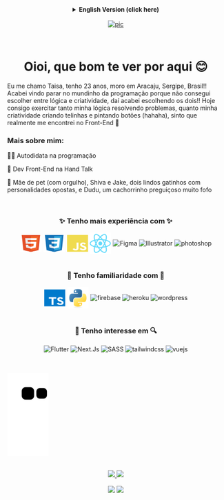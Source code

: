 <!--EN--> 
<details>
  <summary align="center"><strong>English Version (click here)</strong></summary>
  
  <!--GIF-->
  <div align="center"><br>
    <a href = "https://giphy.com/gifs/Pluralsight-computer-technology-coding-L1R1tvI9svkIWwpVYr"><img alt="pic" width="350em" height="200em" title="Credits: Pluralsight" src="https://user-images.githubusercontent.com/61176855/145516952-f1f75741-28ad-4edf-8abc-2aee331c577a.gif"></a>
  </div>
  
  <!--Text and more about me-->
  <h1 align="center"><br>Hey, good to see you here 😊</h1>
  <p>My name is Taisa, I am 23 years old, and I live in Aracaju, Sergipe, Brazil! I ended up in the programming world because I couldn't choose between logic and creativity, so I ended up choosing both! Today I can exercise both my logic solving problems, and my creativity creating screens and painting buttons (hahaha), I feel I really found myself in Front-End 🥰</p>
  
  <h3> More about me:<br></h3>
  <p>👩‍💻 Self-taught in programming</p>
  <p>🤟 Front-End Developer at Hand Talk</p>
  <p>🐾 Pet mom (proudly), Shiva and Jake, two beautiful kittens with opposite personalities, and Dudu, a very cute lazy puppy</p>
  
<!--Languages and Frameworks with exp, studying and interest-->
<!--Links used: https://devicon.dev/ -->
  <div align="center"><br>
    <h3>✨ I have experience with ✨</h3>
    <img align="center" alt="HTML" title="HTML" height="40" width="50" src="https://raw.githubusercontent.com/devicons/devicon/master/icons/html5/html5-original.svg">
    <img align="center" alt="CSS" title="CSS" height="40" width="50" src="https://raw.githubusercontent.com/devicons/devicon/master/icons/css3/css3-original.svg">
    <img align="center" alt="Js" title="JavaScript" height="40" width="50" src="https://raw.githubusercontent.com/devicons/devicon/master/icons/javascript/javascript-plain.svg">
    <img align="center" alt="React" title="React" height="50" width="50" src="https://raw.githubusercontent.com/devicons/devicon/master/icons/react/react-original.svg">
    <img align="center" alt="Figma" title="Figma" height="40" width="50" src="https://cdn.jsdelivr.net/gh/devicons/devicon/icons/figma/figma-original.svg" />
    <img align="center" alt="Illustrator" title="Illustrator" height="40" width="50" src="https://cdn.jsdelivr.net/gh/devicons/devicon/icons/illustrator/illustrator-plain.svg" />
    <img align="center" alt="photoshop" title="Photoshop" height="40" width="50" src="https://cdn.jsdelivr.net/gh/devicons/devicon/icons/photoshop/photoshop-plain.svg" />
  </div>
  
  <div align="center"><br>
    <h3>🌱 I'm familiar with 🌱</h3>
    <img align="center" alt="Ts" title="TypeScript" height="40" width="50" src="https://raw.githubusercontent.com/devicons/devicon/master/icons/typescript/typescript-plain.svg">
    <img align="center" alt="Python" title="Python" height="50" width="50" src="https://raw.githubusercontent.com/devicons/devicon/master/icons/python/python-original.svg">
    <img align="center" alt="firebase" title="Firebase" height="50" width="50" src="https://cdn.jsdelivr.net/gh/devicons/devicon/icons/firebase/firebase-plain.svg" />
    <img align="center" alt="heroku" title="Heroku" height="50" width="50" src="https://cdn.jsdelivr.net/gh/devicons/devicon/icons/heroku/heroku-original.svg" />
    <img align="center" alt="wordpress" title="Wordpress" height="50" width="50" src="https://cdn.jsdelivr.net/gh/devicons/devicon/icons/wordpress/wordpress-plain.svg" />
  </div>
  
  <div align="center"><br>
    <h3>🔎 I am interested in 🔍</h3>
    <img align="center" alt="Flutter" title="Flutter" height="40" width="40" src="https://cdn.jsdelivr.net/gh/devicons/devicon/icons/flutter/flutter-original.svg" />
    <img align="center" alt="Next.Js" title="Next.Js" height="40" width="40" src="https://camo.githubusercontent.com/92ec9eb7eeab7db4f5919e3205918918c42e6772562afb4112a2909c1aaaa875/68747470733a2f2f6173736574732e76657263656c2e636f6d2f696d6167652f75706c6f61642f76313630373535343338352f7265706f7369746f726965732f6e6578742d6a732f6e6578742d6c6f676f2e706e67">
    <img align="center" alt="SASS" title="SASS" height="50" width="50" src="https://cdn.jsdelivr.net/gh/devicons/devicon/icons/sass/sass-original.svg" />
    <img align="center" alt="tailwindcss" title="TailwindCSS" height="50" width="50" src="https://cdn.jsdelivr.net/gh/devicons/devicon/icons/tailwindcss/tailwindcss-plain.svg" />
    <img align="center" alt="vuejs" title="VueJS" height="40" width="40" src="https://cdn.jsdelivr.net/gh/devicons/devicon/icons/vuejs/vuejs-original.svg" />
  </div>
  
  
  <div><br></div>
  
##  
  
  <!--Snake-->
  ![Snake animation](https://github.com/taisasoares/taisasoares/blob/output/github-contribution-grid-snake.svg)
  
  <!--Tables of statistics and languages-->
  <!--Links used: https://github.com/anuraghazra/github-readme-stats -->
  <div align="center"><br>
    <a href="https://github.com/taisasoares">
    <img height="180em" src="https://github-readme-stats.vercel.app/api?username=taisasoares&show_icons=true&theme=aura_dark&include_all_commits=true&count_private=true"/>
    <img height="180em" src="https://github-readme-stats.vercel.app/api/top-langs/?username=taisasoares&theme=aura_dark&langs_count=3"/>
  </div>
  
  <div><br></div>
  
  <!--Contact-->
  <!--Links used: https://shields.io/ -->
  <div align="center">
    <a href = "mailto:soares.taisa16@gmail.com" target="_blank"><img src="https://img.shields.io/badge/Gmail-D14836?style=flat&logo=gmail&logoColor=white"></a>
    <a href="https://www.linkedin.com/in/taisasoares" target="_blank"><img src="https://img.shields.io/badge/-LinkedIn-%230077B5?style=flat&logo=linkedin&logoColor=white"></a>
  </div>
 
------------------------------------------------------------------------------------------------------------------------------------------------------------------
</details>
 
  
 <!--PT-BR--> 
 <!--GIF-->
  <div align="center"><br>
    <a href = "https://giphy.com/gifs/Pluralsight-computer-technology-coding-L1R1tvI9svkIWwpVYr"><img alt="pic" width="350em" height="200em" title="Credits: Pluralsight" src="https://user-images.githubusercontent.com/61176855/145516952-f1f75741-28ad-4edf-8abc-2aee331c577a.gif"></a>
  </div>
  
  <!--Textinho e mais sobre mim-->
  <h1 align="center"><br>Oioi, que bom te ver por aqui 😊</h1>
  <p>Eu me chamo Taisa, tenho 23 anos, moro em Aracaju, Sergipe, Brasil!! Acabei vindo parar no mundinho da programação porque não consegui escolher entre lógica e criatividade, daí acabei escolhendo os dois!! Hoje consigo exercitar tanto minha lógica resolvendo problemas, quanto minha criatividade criando telinhas e pintando botões (hahaha), sinto que realmente me encontrei no Front-End 🥰</p>
  
  <h3> Mais sobre mim:<br></h3>
  <p>👩‍💻 Autodidata na programação</p>
  <p>🤟 Dev Front-End na Hand Talk</p>
  <p>🐾 Mãe de pet (com orgulho), Shiva e Jake, dois lindos gatinhos com personalidades opostas, e Dudu, um cachorrinho preguiçoso muito fofo</p>
  
<!--Linguagens e Frameworks com exp, estudando e interesse-->
<!--Links usados: https://devicon.dev/ -->
  <div align="center"><br>
    <h3>✨ Tenho mais experiência com ✨</h3>
    <img align="center" alt="HTML" title="HTML" height="40" width="50" src="https://raw.githubusercontent.com/devicons/devicon/master/icons/html5/html5-original.svg">
    <img align="center" alt="CSS" title="CSS" height="40" width="50" src="https://raw.githubusercontent.com/devicons/devicon/master/icons/css3/css3-original.svg">
    <img align="center" alt="Js" title="JavaScript" height="40" width="50" src="https://raw.githubusercontent.com/devicons/devicon/master/icons/javascript/javascript-plain.svg">
    <img align="center" alt="React" title="React" height="50" width="50" src="https://raw.githubusercontent.com/devicons/devicon/master/icons/react/react-original.svg">
    <img align="center" alt="Figma" title="Figma" height="40" width="50" src="https://cdn.jsdelivr.net/gh/devicons/devicon/icons/figma/figma-original.svg" />
    <img align="center" alt="Illustrator" title="Illustrator" height="40" width="50" src="https://cdn.jsdelivr.net/gh/devicons/devicon/icons/illustrator/illustrator-plain.svg" />
    <img align="center" alt="photoshop" title="Photoshop" height="40" width="50" src="https://cdn.jsdelivr.net/gh/devicons/devicon/icons/photoshop/photoshop-plain.svg" />
  </div>
  
  <div align="center"><br>
    <h3>🌱 Tenho familiaridade com 🌱</h3>
    <img align="center" alt="Ts" title="TypeScript" height="40" width="50" src="https://raw.githubusercontent.com/devicons/devicon/master/icons/typescript/typescript-plain.svg">
    <img align="center" alt="Python" title="Python" height="50" width="50" src="https://raw.githubusercontent.com/devicons/devicon/master/icons/python/python-original.svg">
    <img align="center" alt="firebase" title="Firebase" height="50" width="50" src="https://cdn.jsdelivr.net/gh/devicons/devicon/icons/firebase/firebase-plain.svg" />
    <img align="center" alt="heroku" title="Heroku" height="50" width="50" src="https://cdn.jsdelivr.net/gh/devicons/devicon/icons/heroku/heroku-original.svg" />
    <img align="center" alt="wordpress" title="Wordpress" height="50" width="50" src="https://cdn.jsdelivr.net/gh/devicons/devicon/icons/wordpress/wordpress-plain.svg" />
  </div>
  
  <div align="center"><br>
    <h3>🔎 Tenho interesse em 🔍</h3>
    <img align="center" alt="Flutter" title="Flutter" height="40" width="40" src="https://cdn.jsdelivr.net/gh/devicons/devicon/icons/flutter/flutter-original.svg" />
    <img align="center" alt="Next.Js" title="Next.Js" height="40" width="40" src="https://camo.githubusercontent.com/92ec9eb7eeab7db4f5919e3205918918c42e6772562afb4112a2909c1aaaa875/68747470733a2f2f6173736574732e76657263656c2e636f6d2f696d6167652f75706c6f61642f76313630373535343338352f7265706f7369746f726965732f6e6578742d6a732f6e6578742d6c6f676f2e706e67">
    <img align="center" alt="SASS" title="SASS" height="50" width="50" src="https://cdn.jsdelivr.net/gh/devicons/devicon/icons/sass/sass-original.svg" />
    <img align="center" alt="tailwindcss" title="TailwindCSS" height="50" width="50" src="https://cdn.jsdelivr.net/gh/devicons/devicon/icons/tailwindcss/tailwindcss-plain.svg" />
    <img align="center" alt="vuejs" title="VueJS" height="40" width="40" src="https://cdn.jsdelivr.net/gh/devicons/devicon/icons/vuejs/vuejs-original.svg" />
  </div>
  
  
  <div><br></div>
  
##  
  
  <!--Cobrinha-->
  ![Snake animation](https://github.com/taisasoares/taisasoares/blob/output/github-contribution-grid-snake.svg)
  
  <!--Quadros de estastísticas e linguagens-->
  <!--Links usados: https://github.com/anuraghazra/github-readme-stats -->
  <div align="center"><br>
    <a href="https://github.com/taisasoares">
    <img height="180em" src="https://github-readme-stats.vercel.app/api?username=taisasoares&show_icons=true&theme=aura_dark&include_all_commits=true&count_private=true&locale=pt-br"/>
    <img height="180em" src="https://github-readme-stats.vercel.app/api/top-langs/?username=taisasoares&theme=aura_dark&locale=pt-br&langs_count=3"/>
  </div>
  
  <div><br></div>
  
  <!--Contato-->
  <!--Links usados: https://shields.io/ -->
  <div align="center">
    <a href = "mailto:soares.taisa16@gmail.com" target="_blank"><img src="https://img.shields.io/badge/Gmail-D14836?style=flat&logo=gmail&logoColor=white"></a>
    <a href="https://www.linkedin.com/in/taisasoares" target="_blank"><img src="https://img.shields.io/badge/-LinkedIn-%230077B5?style=flat&logo=linkedin&logoColor=white"></a>
  </div>

